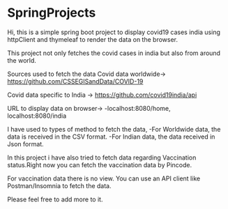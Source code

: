 # SpringProjects

Hi, this is a simple spring boot project to display covid19 cases india using httpClient and thymeleaf to render the data on the browser.

This project not only fetches the covid cases in india but also from around the world.

Sources used to fetch the data
Covid data worldwide-> https://github.com/CSSEGISandData/COVID-19

Covid data specific to India -> https://github.com/covid19india/api

URL to display data on browser->
-localhost:8080/home, localhost:8080/india

I have used to types of method to fetch the data,
-For Worldwide data, the data is received in the CSV format.
-For Indian data, the data received in Json format.


In this project i have also tried to fetch data regarding Vaccination status.Right now you can fetch the vaccination data by Pincode.

For vaccination data there is no view. You can use an API client like Postman/Insomnia to fetch the data.

Please feel free to add more to it.

